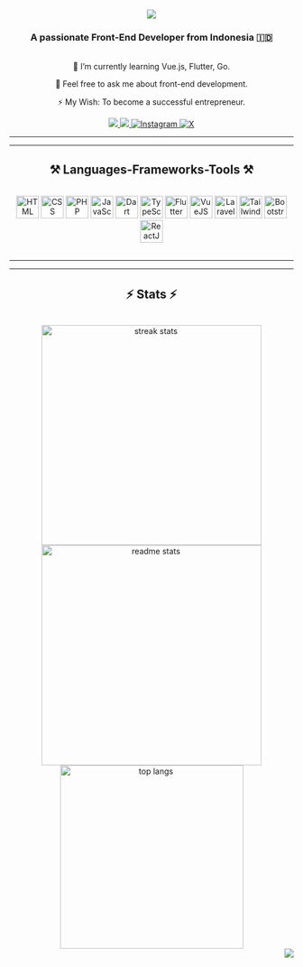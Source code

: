 <h1 align="center">
    <img src="https://readme-typing-svg.herokuapp.com/?font=Righteous&size=35&center=true&vCenter=true&width=500&height=70&duration=4000&lines=Hi+There!+👋;+I'm+Gavin+Adlan!" />
</h1>

<h3 align="center">A passionate Front-End Developer from Indonesia 🇮🇩</h3>

<br/>

<div align="center">
🌱 I’m currently learning Vue.js, Flutter, Go.

💬 Feel free to ask me about front-end development.

⚡ My Wish: To become a successful entrepreneur.
</div>

<div align="center"> 
  <a href="mailto:gavinadlanhid@gmail.com">
    <img src="https://img.shields.io/badge/Gmail-333333?style=for-the-badge&logo=gmail&logoColor=red" />
  </a>
  <a href="https://www.linkedin.com/in/gavinadlan/" target="_blank">
    <img src="https://img.shields.io/badge/LinkedIn-0077B5?style=for-the-badge&logo=linkedin&logoColor=white" />
  </a>
  <a href="https://www.instagram.com/gavin_adlan" target="_blank">
    <img src="https://img.shields.io/badge/Instagram-E4405F?style=for-the-badge&logo=instagram&logoColor=white" alt="Instagram" />
  </a>
  <a href="https://x.com/gavin_adlan" target="_blank">
    <img src="https://img.shields.io/badge/X-1DA1F2?style=for-the-badge&logo=x&logoColor=white" alt="X" />
  </a>
</div>

---

<hr/>

<h2 align="center">⚒️ Languages-Frameworks-Tools ⚒️</h2>
<br/>
<div align="center">
    <img src="https://cdn-icons-png.flaticon.com/512/1051/1051277.png" title="HTML" alt="HTML" width="40" height="40"/>
    <img src="https://cdn-icons-png.flaticon.com/512/732/732190.png" title="CSS" alt="CSS" width="40" height="40"/>
    <img src="https://cdn.iconscout.com/icon/free/png-256/free-php-2038871-1720084.png" title="PHP" alt="PHP" width="40" height="40"/>
    <img src="https://cdn.icon-icons.com/icons2/2415/PNG/512/javascript_original_logo_icon_146455.png" title="JavaScript" alt="JavaScript" width="40" height="40"/>
    <img src="https://upload.wikimedia.org/wikipedia/commons/thumb/c/c6/Dart_logo.png/600px-Dart_logo.png?20220718193800" title="Dart" alt="Dart" width="40" height="40"/>
    <img src="https://cdn.iconscout.com/icon/free/png-256/free-typescript-3521772-2945272.png" title="TypeScript" alt="TypeScript" width="40" height="40"/>
    <img src="https://storage.googleapis.com/cms-storage-bucket/4fd5520fe28ebf839174.svg" title="Flutter" alt="Flutter" width="40" height="40"/>
    <img src="https://cdn.iconscout.com/icon/free/png-256/free-vue-282497.png?f=webp" title="VueJS" alt="VueJS" width="40" height="40"/>
    <img src="https://cdn.worldvectorlogo.com/logos/laravel-2.svg" title="Laravel" alt="Laravel" width="40" height="40"/>
    <img src="https://upload.wikimedia.org/wikipedia/commons/d/d5/Tailwind_CSS_Logo.svg" title="Tailwind" alt="Tailwind" width="40" height="40"/>
    <img src="https://getbootstrap.com/docs/5.2/assets/brand/bootstrap-logo-shadow.png" title="Bootstrap" alt="Bootstrap" width="40" height="40"/>
    <img src="https://cdn4.iconfinder.com/data/icons/logos-3/600/React.js_logo-512.png" title="ReactJS" alt="ReactJS" width="40" height="40"/>
</div>

<br/>
<hr/>

---

<h2 align="center">⚡ Stats ⚡</h2>
<br>
<div align="center">
  <!-- Streak Stats -->
  <img width=390 src="https://github-readme-streak-stats-salesp07.vercel.app/?user=gavinadlan&count_private=true&theme=react&border_radius=10" alt="streak stats"/>

  <!-- GitHub Stats -->
  <img width=390 src="https://github-readme-stats-eight-theta.vercel.app/api?username=gavinadlan&count_private=true&show_icons=true&theme=react&rank_icon=github&border_radius=10" alt="readme stats" />
  <br/>

  <!-- Top Languages -->
  <img width=325 align="center" src="https://github-readme-stats-eight-theta.vercel.app/api/top-langs/?username=gavinadlan&hide=HTML&langs_count=8&layout=compact&theme=react&border_radius=10&size_weight=0.5&count_weight=0.5&exclude_repo=github-readme-stats" alt="top langs" />
</div>

<img align="right" src="https://visitor-badge.laobi.icu/badge?page_id=gavinadlan.gavinadlan" />
